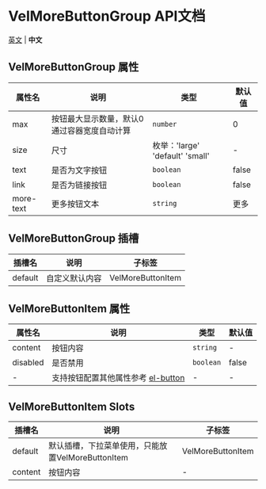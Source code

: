 # VelMoreButtonGroup API文档

[英文](./README.md) | **中文**

## VelMoreButtonGroup 属性

| 属性名 | 说明 | 类型 | 默认值 |
| - | - | - | - |
| max | 按钮最大显示数量，默认0通过容器宽度自动计算 | <code>number</code> | 0
| size | 尺寸	| 枚举：'large' 'default'  'small' | -
| text | 是否为文字按钮	| <code>boolean</code> | false
| link | 是否为链接按钮	| <code>boolean</code> | false
| more-text | 更多按钮文本	| <code>string</code> | 更多

## VelMoreButtonGroup 插槽
| 插槽名 | 说明 | 子标签
| - | - | -
| default | 自定义默认内容 | VelMoreButtonItem

## VelMoreButtonItem 属性

| 属性名 | 说明 | 类型 | 默认值 |
| - | - | - | - |
| content | 按钮内容 | <code>string</code> | -
| disabled | 是否禁用 | <code>boolean</code> | false
| - | 支持按钮配置其他属性参考 <a href="https://cn.element-plus.org/zh-CN/component/button.html#button-%E5%B1%9E%E6%80%A7" target="_blanck">el-button</a> | - | -
## VelMoreButtonItem Slots
| 插槽名 | 说明 | 子标签
| - | - | -
| default | 默认插槽，下拉菜单使用，只能放置VelMoreButtonItem | VelMoreButtonItem
| content | 按钮内容 | -